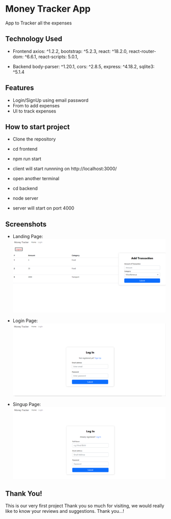 # Money Tracker App
App to Tracker all the expenses

## Technology Used
- Frontend 
    axios: ^1.2.2,
    bootstrap: ^5.2.3,
    react: ^18.2.0,
    react-router-dom: ^6.6.1,
    react-scripts: 5.0.1,

- Backend
    body-parser: ^1.20.1,
    cors: ^2.8.5,
    express: ^4.18.2,
    sqlite3: ^5.1.4

## Features

- Login/SignUp using email password
- From to add expenses
- UI to track expenses

## How to start project
- Clone the repository
- cd frontend
- npm run start
- client will start runnning on http://localhost:3000/

- open another terminal
- cd backend
- node server
- server will start on port 4000

## Screenshots
- Landing Page:
![Home Page](https://github.com/dheerajbisht362/MoneyTracker/blob/master/frontend/public/ui-home.png)

- Login Page:
![Login Page](https://github.com/dheerajbisht362/MoneyTracker/blob/master/frontend/public/login.png)

- Singup Page:
![Signup Page](https://github.com/dheerajbisht362/MoneyTracker/blob/master/frontend/public/singup.png)



## Thank You!
This is our very first project Thank you so much for visiting, we would really like to know your reviews and suggestions.
Thank you...!  
